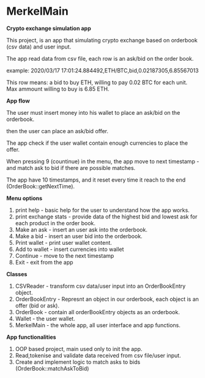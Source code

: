 # MerkelMain

**Crypto exchange simulation app**

This project, is an app that simulating crypto exchange based on orderbook (csv data) and user input.

The app read data from csv file, each row is an ask/bid on the order book.

example: 2020/03/17 17:01:24.884492,ETH/BTC,bid,0.02187305,6.85567013

This row means: a bid to buy ETH, willing to pay 0.02 BTC for each unit. Max ammount willing to buy is 6.85 ETH.


**App flow**

The user must insert money into his wallet to place an ask/bid on the orderbook.

then the user can place an ask/bid offer.

The app check if the user wallet contain enough currencies to place the offer.

When pressing 9 (countinue) in the menu, the app move to next timestamp - and match ask to bid if there are possible matches.

The app have 10 timestamps, and it reset every time it reach to the end (OrderBook::getNextTime).

**Menu options**
1. print help - basic help for the user to understand how the app works.
2. print exchange stats - provide data of the highest bid and lowest ask for each product in the order book.
3. Make an ask - insert an user ask into the orderbook.
4. Make a bid - insert an user bid into the orderbook.
5. Print wallet - print user wallet content.
6. Add to wallet - insert currencies into wallet
9. Continue - move to the next timestamp
0. Exit - exit from the app

**Classes**
1. CSVReader - transform csv data/user input into an OrderBookEntry object.
2. OrderBookEntry  - Represnt an object in our orderbook, each object is an offer (bid or ask).
3. OrderBook - contain all orderBookEntry objects as an orderbook.
4. Wallet - the user wallet.
5. MerkelMain - the whole app, all user interface and app functions.

**App functionalities**
1. OOP based project, main used only to init the app.
2. Read,tokenise and validate data received from csv file/user input.
3. Create and implement logic to match asks to bids (OrderBook::matchAskToBid)





